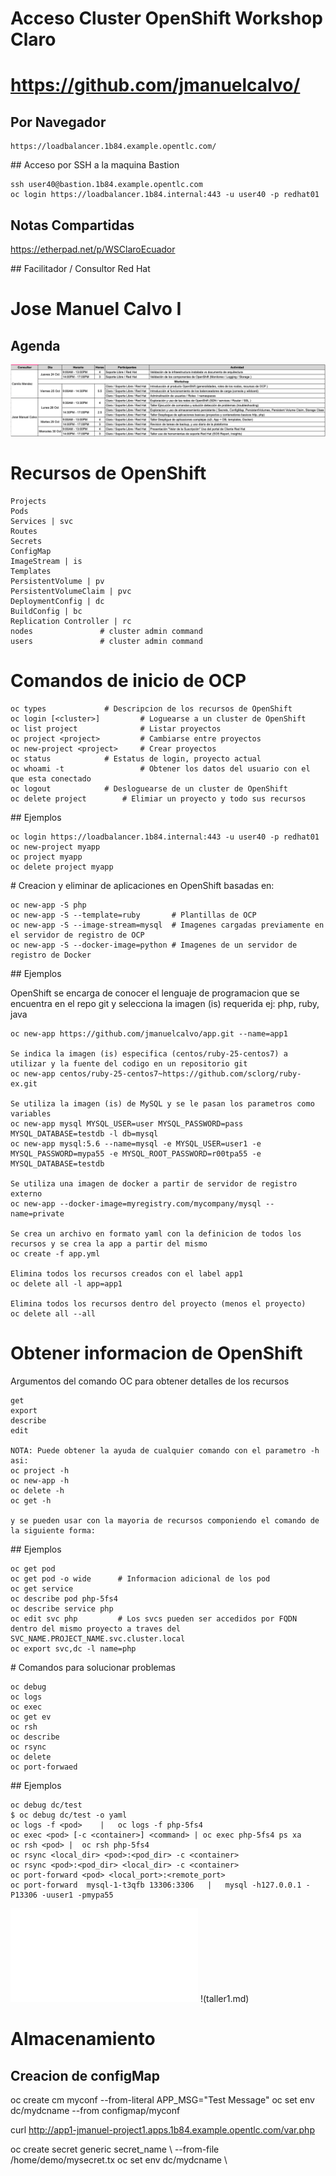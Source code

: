 # Acceso Cluster OpenShift Workshop Claro
# https://github.com/jmanuelcalvo/
## Por Navegador
```
https://loadbalancer.1b84.example.opentlc.com/
```

## Acceso por SSH a la maquina Bastion
```
ssh user40@bastion.1b84.example.opentlc.com
oc login https://loadbalancer.1b84.internal:443 -u user40 -p redhat01
```

## Notas Compartidas
https://etherpad.net/p/WSClaroEcuador

## Facilitador / Consultor Red Hat
# Jose Manuel Calvo I

## Agenda
![Agenda](Agenda.png)

# Recursos de OpenShift
```
Projects
Pods
Services | svc
Routes
Secrets
ConfigMap
ImageStream | is
Templates
PersistentVolume | pv
PersistentVolumeClaim | pvc
DeploymentConfig | dc
BuildConfig | bc
Replication Controller | rc
nodes				# cluster admin command
users				# cluster admin command
```

# Comandos de inicio de OCP
```
oc types		     # Descripcion de los recursos de OpenShift
oc login [<cluster>]         # Loguearse a un cluster de OpenShift
oc list project              # Listar proyectos
oc project <project>         # Cambiarse entre proyectos
oc new-project <project>     # Crear proyectos
oc status		     # Estatus de login, proyecto actual
oc whoami -t                 # Obtener los datos del usuario con el que esta conectado
oc logout		     # Desloguearse de un cluster de OpenShift
oc delete project	     # Elimiar un proyecto y todo sus recursos
```

## Ejemplos
```
oc login https://loadbalancer.1b84.internal:443 -u user40 -p redhat01
oc new-project myapp
oc project myapp
oc delete project myapp
```

# Creacion y eliminar de aplicaciones en OpenShift basadas en:
```
oc new-app -S php
oc new-app -S --template=ruby 		# Plantillas de OCP
oc new-app -S --image-stream=mysql	# Imagenes cargadas previamente en el servidor de registro de OCP
oc new-app -S --docker-image=python	# Imagenes de un servidor de registro de Docker
```
## Ejemplos

OpenShift se encarga de conocer el lenguaje de programacion que se encuentra en el repo git y selecciona la imagen (is) requerida ej: php, ruby, java
```
oc new-app https://github.com/jmanuelcalvo/app.git --name=app1

Se indica la imagen (is) especifica (centos/ruby-25-centos7) a utilizar y la fuente del codigo en un repositorio git
oc new-app centos/ruby-25-centos7~https://github.com/sclorg/ruby-ex.git

Se utiliza la imagen (is) de MySQL y se le pasan los parametros como variables
oc new-app mysql MYSQL_USER=user MYSQL_PASSWORD=pass MYSQL_DATABASE=testdb -l db=mysql
oc new-app mysql:5.6 --name=mysql -e MYSQL_USER=user1 -e MYSQL_PASSWORD=mypa55 -e MYSQL_ROOT_PASSWORD=r00tpa55 -e MYSQL_DATABASE=testdb

Se utiliza una imagen de docker a partir de servidor de registro externo
oc new-app --docker-image=myregistry.com/mycompany/mysql --name=private

Se crea un archivo en formato yaml con la definicion de todos los recursos y se crea la app a partir del mismo
oc create -f app.yml

Elimina todos los recursos creados con el label app1
oc delete all -l app=app1

Elimina todos los recursos dentro del proyecto (menos el proyecto)
oc delete all --all
```

# Obtener informacion de OpenShift
Argumentos del comando OC para obtener detalles de los recursos
```
get
export
describe
edit

NOTA: Puede obtener la ayuda de cualquier comando con el parametro -h asi:
oc project -h
oc new-app -h
oc delete -h
oc get -h

y se pueden usar con la mayoria de recursos componiendo el comando de la siguiente forma:
```
## Ejemplos
```
oc get pod
oc get pod -o wide 		# Informacion adicional de los pod
oc get service
oc describe pod php-5fs4
oc describe service php
oc edit svc php			# Los svcs pueden ser accedidos por FQDN dentro del mismo proyecto a traves del SVC_NAME.PROJECT_NAME.svc.cluster.local
oc export svc,dc -l name=php
```


# Comandos para solucionar problemas
```
oc debug
oc logs
oc exec
oc get ev
oc rsh
oc describe
oc rsync
oc delete
oc port-forwaed
```

## Ejemplos
```
oc debug dc/test
$ oc debug dc/test -o yaml
oc logs -f <pod>	| 	oc logs -f php-5fs4
oc exec <pod> [-c <container>] <command> | oc exec php-5fs4 ps xa
oc rsh <pod> |	oc rsh php-5fs4
oc rsync <local_dir> <pod>:<pod_dir> -c <container>
oc rsync <pod>:<pod_dir> <local_dir> -c <container>
oc port-forward <pod> <local_port>:<remote_port>
oc port-forward  mysql-1-t3qfb 13306:3306	| 	mysql -h127.0.0.1 -P13306 -uuser1 -pmypa55
```



![Taller 1](taller1.md)
!(taller1.md)



# Almacenamiento

## Creacion de configMap
oc create cm myconf --from-literal APP_MSG="Test Message"
oc set env dc/mydcname --from configmap/myconf

curl http://app1-jmanuel-project1.apps.1b84.example.opentlc.com/var.php




oc create secret generic secret_name \ --from-file /home/demo/mysecret.tx
oc set env dc/mydcname \
